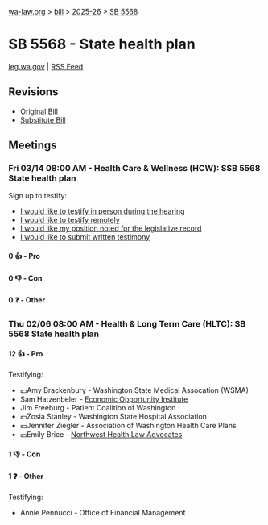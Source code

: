 [wa-law.org](/) > [bill](/bill/) > [2025-26](/bill/2025-26/) > [SB 5568](/bill/2025-26/sb/5568/)

# SB 5568 - State health plan
[leg.wa.gov](https://app.leg.wa.gov/billsummary?BillNumber=5568&Year=2025&Initiative=false) | [RSS Feed](./rss.xml)

## Revisions
* [Original Bill](1/)
* [Substitute Bill](S/)

## Meetings
### Fri 03/14 08:00 AM - Health Care & Wellness (HCW): SSB 5568 State health plan
Sign up to testify:
* [I would like to testify in person during the hearing](https://app.leg.wa.gov/csi/Testifier/Add?chamber=House&mId=32972&aId=165381&caId=26281&tId=1)
* [I would like to testify remotely](https://app.leg.wa.gov/csi/Testifier/Add?chamber=House&mId=32972&aId=165381&caId=26281&tId=2)
* [I would like my position noted for the legislative record](https://app.leg.wa.gov/csi/Testifier/Add?chamber=House&mId=32972&aId=165381&caId=26281&tId=3)
* [I would like to submit written testimony](https://app.leg.wa.gov/csi/Testifier/Add?chamber=House&mId=32972&aId=165381&caId=26281&tId=4)

#### 0 👍 - Pro

#### 0 👎 - Con

#### 0 ❓ - Other

### Thu 02/06 08:00 AM - Health & Long Term Care (HLTC): SB 5568 State health plan
#### 12 👍 - Pro
Testifying:
* 💵Amy Brackenbury - Washington State Medical Assocation (WSMA)
* Sam Hatzenbeler - [Economic Opportunity Institute](/org/economic_opportunity_institute/)
* Jim Freeburg - Patient Coalition of Washington
* 💵Zosia Stanley - Washington State Hospital Association
* 💵Jennifer Ziegler - Association of Washington Health Care Plans
* 💵Emily Brice - [Northwest Health Law Advocates](/org/northwest_health_law_advocates/)

#### 1 👎 - Con

#### 1 ❓ - Other
Testifying:
* Annie Pennucci - Office of Financial Management
